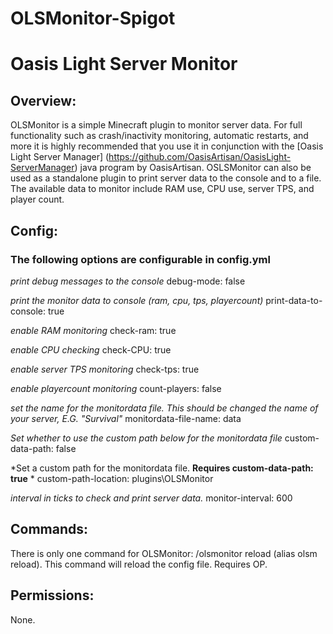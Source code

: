 # OLSMonitor-Spigot
# Oasis Light Server Monitor
## Overview:

OLSMonitor is a simple Minecraft plugin to monitor server data.  For full functionality such as crash/inactivity monitoring, automatic restarts, and more it is highly recommended that you use it in conjunction with the [Oasis Light Server Manager] (https://github.com/OasisArtisan/OasisLight-ServerManager) java program by OasisArtisan.  OSLSMonitor can also be used as a standalone plugin to print server data to the console and to a file.  The available data to monitor include RAM use, CPU use, server TPS, and player count.

## Config:
### The following options are configurable in config.yml

*print debug messages to the console*
debug-mode: false

*print the monitor data to console (ram, cpu, tps, playercount)*
print-data-to-console: true

*enable RAM monitoring*
check-ram: true

*enable CPU checking*
check-CPU: true

*enable server TPS monitoring*
check-tps: true

*enable playercount monitoring*
count-players: false

*set the name for the monitordata file.  This should be changed the name of your server, E.G. "Survival"*
monitordata-file-name: data

*Set whether to use the custom path below for the monitordata file*
custom-data-path: false

*Set a custom path for the monitordata file.  **Requires custom-data-path: true** *
custom-path-location: plugins\OLSMonitor

*interval in ticks to check and print server data.*
monitor-interval: 600


## Commands:

There is only one command for OLSMonitor: /olsmonitor reload (alias olsm reload).  This command will reload the config file.  Requires OP.

## Permissions:

None.


